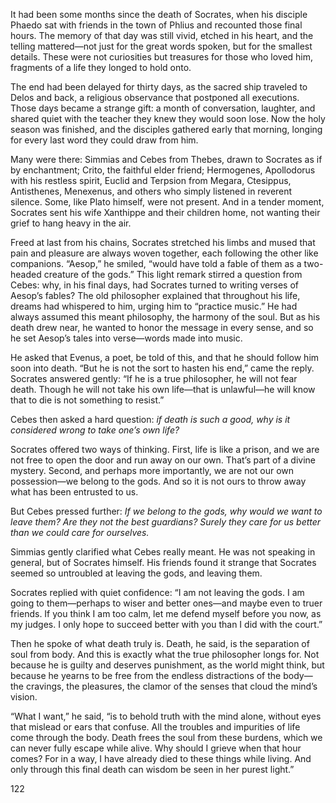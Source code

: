 It had been some months since the death of Socrates, when his disciple Phaedo sat with friends in the town of Phlius and recounted those final hours. The memory of that day was still vivid, etched in his heart, and the telling mattered—not just for the great words spoken, but for the smallest details. These were not curiosities but treasures for those who loved him, fragments of a life they longed to hold onto.

The end had been delayed for thirty days, as the sacred ship traveled to Delos and back, a religious observance that postponed all executions. Those days became a strange gift: a month of conversation, laughter, and shared quiet with the teacher they knew they would soon lose. Now the holy season was finished, and the disciples gathered early that morning, longing for every last word they could draw from him.

Many were there: Simmias and Cebes from Thebes, drawn to Socrates as if by enchantment; Crito, the faithful elder friend; Hermogenes, Apollodorus with his restless spirit, Euclid and Terpsion from Megara, Ctesippus, Antisthenes, Menexenus, and others who simply listened in reverent silence. Some, like Plato himself, were not present. And in a tender moment, Socrates sent his wife Xanthippe and their children home, not wanting their grief to hang heavy in the air.

Freed at last from his chains, Socrates stretched his limbs and mused that pain and pleasure are always woven together, each following the other like companions. “Aesop,” he smiled, “would have told a fable of them as a two-headed creature of the gods.” This light remark stirred a question from Cebes: why, in his final days, had Socrates turned to writing verses of Aesop’s fables? The old philosopher explained that throughout his life, dreams had whispered to him, urging him to “practice music.” He had always assumed this meant philosophy, the harmony of the soul. But as his death drew near, he wanted to honor the message in every sense, and so he set Aesop’s tales into verse—words made into music.

He asked that Evenus, a poet, be told of this, and that he should follow him soon into death. “But he is not the sort to hasten his end,” came the reply. Socrates answered gently: “If he is a true philosopher, he will not fear death. Though he will not take his own life—that is unlawful—he will know that to die is not something to resist.”

Cebes then asked a hard question: *if death is such a good, why is it considered wrong to take one’s own life?*

Socrates offered two ways of thinking. First, life is like a prison, and we are not free to open the door and run away on our own. That’s part of a divine mystery. Second, and perhaps more importantly, we are not our own possession—we belong to the gods. And so it is not ours to throw away what has been entrusted to us.

But Cebes pressed further: *If we belong to the gods, why would we want to leave them? Are they not the best guardians? Surely they care for us better than we could care for ourselves.*

Simmias gently clarified what Cebes really meant. He was not speaking in general, but of Socrates himself. His friends found it strange that Socrates seemed so untroubled at leaving the gods, and leaving them.

Socrates replied with quiet confidence: “I am not leaving the gods. I am going to them—perhaps to wiser and better ones—and maybe even to truer friends. If you think I am too calm, let me defend myself before you now, as my judges. I only hope to succeed better with you than I did with the court.”

Then he spoke of what death truly is. Death, he said, is the separation of soul from body. And this is exactly what the true philosopher longs for. Not because he is guilty and deserves punishment, as the world might think, but because he yearns to be free from the endless distractions of the body—the cravings, the pleasures, the clamor of the senses that cloud the mind’s vision.

“What I want,” he said, “is to behold truth with the mind alone, without eyes that mislead or ears that confuse. All the troubles and impurities of life come through the body. Death frees the soul from these burdens, which we can never fully escape while alive. Why should I grieve when that hour comes? For in a way, I have already died to these things while living. And only through this final death can wisdom be seen in her purest light.”

122